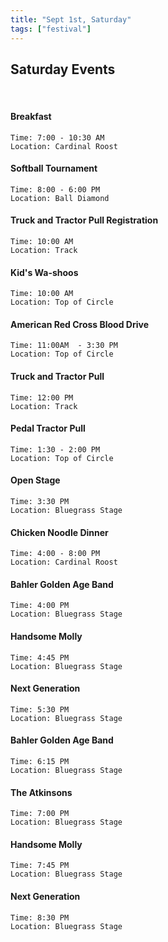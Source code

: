 ```yaml
---
title: "Sept 1st, Saturday"
tags: ["festival"]
---
```


## Saturday Events 

<br>

#### Breakfast
    Time: 7:00 - 10:30 AM
    Location: Cardinal Roost
#### Softball Tournament
    Time: 8:00 - 6:00 PM
    Location: Ball Diamond
    
#### Truck and Tractor Pull Registration
    Time: 10:00 AM
    Location: Track
    
#### Kid's Wa-shoos
    Time: 10:00 AM
    Location: Top of Circle

#### American Red Cross Blood Drive
    Time: 11:00AM  - 3:30 PM
    Location: Top of Circle
        
#### Truck and Tractor Pull
    Time: 12:00 PM
    Location: Track
    
#### Pedal Tractor Pull
    Time: 1:30 - 2:00 PM
    Location: Top of Circle

#### Open Stage
    Time: 3:30 PM
    Location: Bluegrass Stage
    
#### Chicken Noodle Dinner
    Time: 4:00 - 8:00 PM
    Location: Cardinal Roost
    
#### Bahler Golden Age Band
    Time: 4:00 PM
    Location: Bluegrass Stage
    
#### Handsome Molly
    Time: 4:45 PM
    Location: Bluegrass Stage
    
#### Next Generation
    Time: 5:30 PM
    Location: Bluegrass Stage

#### Bahler Golden Age Band
    Time: 6:15 PM
    Location: Bluegrass Stage
    
#### The Atkinsons
    Time: 7:00 PM
    Location: Bluegrass Stage
    
#### Handsome Molly
    Time: 7:45 PM
    Location: Bluegrass Stage
    
#### Next Generation
    Time: 8:30 PM
    Location: Bluegrass Stage